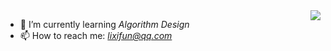 <img align="right" src="https://github-readme-stats.vercel.app/api?username=lixifun&show_icons=true&icon_color=805AD5&text_color=718096&bg_color=ffffff&hide_title=true" />

- 🌱 I’m currently learning *Algorithm Design*
- 📫 How to reach me: *lixifun@qq.com*

<!--
**lixifun/lixifun** is a ✨ _special_ ✨ repository because its `README.md` (this file) appears on your GitHub profile.

Here are some ideas to get you started:

- 🔭 I’m currently working on ...
- 🌱 I’m currently learning ...
- 👯 I’m looking to collaborate on ...
- 🤔 I’m looking for help with ...
- 💬 Ask me about ...
- 📫 How to reach me: ...
- 😄 Pronouns: ...
- ⚡ Fun fact: ...
-->
